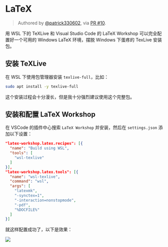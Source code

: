 # LaTeX

> Authored by [@patrick330602](https://patrickwu.space/), via [PR #10](https://github.com/spencerwooo/dowww/pull/10).

用 WSL 下的 TeXLive 和 Visual Studio Code 的 LaTeX Workshop 可以完全配置好一个可用的 Windows LaTeX 环境，摆脱 Windows 下蛋疼的 TexLive 安装包。

## 安装 TeXLive

在 WSL 下使用包管理器安装 `texlive-full`，比如：

```bash
sudo apt install -y texlive-full
```

这个安装过程会十分漫长，但是我十分强烈建议使用这个完整包。

## 安装和配置 LaTeX Workshop

在 VSCode 的插件中心搜索 `LaTeX Workshop` 并安装，然后在 `settings.json` 添加以下设置：

```json
"latex-workshop.latex.recipes": [{
  "name": "Build using WSL",
  "tools": [
    "wsl-texlive"
  ]
}],
"latex-workshop.latex.tools": [{
  "name": "wsl-texlive",
  "command": "wsl", 
  "args": [
    "latexmk",
    "-synctex=1",
    "-interaction=nonstopmode",
    "-pdf",
    "%DOCFILE%"
  ]
}]
```

就这样配置成功了，以下是效果：

![](https://i.loli.net/2018/12/11/5c0fc821c5aed.jpg)